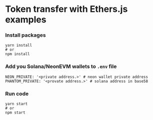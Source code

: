 # Token transfer with Ethers.js examples

### Install packages

```shell
yarn install
# or
npm install
```

### Add you Solana/NeonEVM wallets to `.env` file

```dotenv
NEON_PRIVATE: '<private address.>' # neon wallet private address
PHANTOM_PRIVATE: '<provate address.>' # solana address in base58
```

### Run code

```shell
yarn start
# or 
npm start
```

